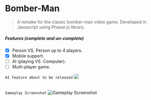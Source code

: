 
# Bomber-Man

> A remake for the classic bomber-man video game.
Developed in Javascript using Phaser.js library.


##### Features (complete and un-complete)
- [x] Person VS. Person up to 4 players.
- [x] Mobile support.
- [ ] AI (playing VS. Computer).
- [ ] Multi-player game.

`AI feature about to be released`
<img src="/sample/gameplay.gif?raw=true">
<br/>
<br/>
<br/>
`Gameplay Screenshot`
![Gameplay Screenshot](http://3.126.2.79/wp-content/uploads/2020/04/bmb2.jpg)


